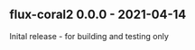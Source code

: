 flux-coral2 0.0.0 - 2021-04-14
------------------------------

Inital release - for building and testing only
